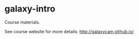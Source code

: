 galaxy-intro
============

Course materials.

See course website for more details: http://galaxycam.github.io/
